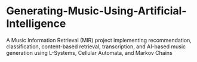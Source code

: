 # Generating-Music-Using-Artificial-Intelligence
A Music Information Retrieval (MIR) project implementing recommendation, classification, content-based retrieval, transcription, and AI-based music generation using L-Systems, Cellular Automata, and Markov Chains
